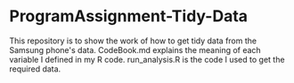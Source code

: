 # ProgramAssignment-Tidy-Data
This repository is to show the work of how to get tidy data from the Samsung phone's data.
  CodeBook.md explains the meaning of each variable I defined in my R code.
  run_analysis.R is the code I used to get the required data.
  
    
    
